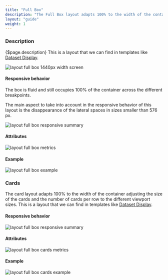 ```yaml
---
title: "Full Box"
description: "The Full Box layout adapts 100% to the width of the container occupying 12 columns of the grid."
layout: "guide"
weight: 1
---
```


### Description

{$page.description} This is a layout that we can find in templates like [Dataset Display](../../patterns/dataset_display.html).

![layout full box 1440px width screen](../../../images/layoutfb01.jpg)

#### Responsive behavior

The box is fluid and still occupies 100% of the container across the different breakpoints.

The main aspect to take into account in the responsive behavior of this layout is the disappearance of the lateral spaces in sizes smaller than 576 px.

![layout full box responsive summary](../../../images/layoutfbsummary.jpg)

#### Attributes

![layout full box metrics](../../../images/layoutfbmetrics01.jpg)

#### Example

![layout full box example](../../../images/layoutfbmetricsexample.jpg)


### Cards

The card layout adapts 100% to the width of the container adjusting the size of the cards and the number of cards per row to the different viewport sizes. This is a layout that we can find in templates like [Dataset Display](../../patterns/dataset_display.html).

#### Responsive behavior

![layout full box responsive summary](../../../images/layoutfbcardssummary.jpg)

#### Attributes

![layout full box cards metrics](../../../images/layoutfbcardsmetrics.jpg)

#### Example

![layout full box cards example](../../../images/layoutfbcardsexample.jpg)